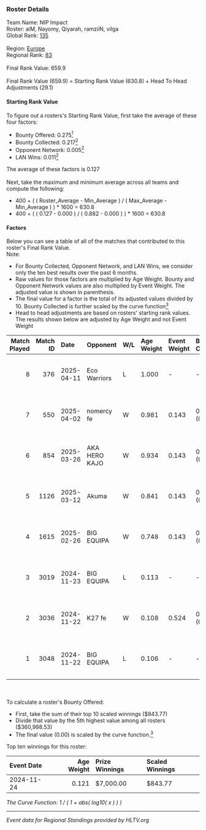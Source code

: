 ### Roster Details<br />
Team Name: NIP Impact<br />
Roster: aiM, Nayomy, Qiyarah, ramziiN, vilga<br />
Global Rank: [135](../../standings_global_2025_05_05.md)<br />
<br />
Region: [Europe]( ../../standings_europe_2025_05_05.md)<br />
Regional Rank: [83]( ../../standings_europe_2025_05_05.md)<br />
<br />
Final Rank Value:  659.9<br />
<br />
Final Rank Value (659.9) = Starting Rank Value (630.8) + Head To Head Adjustments (29.1)<br />

#### Starting Rank Value<br />
To figure out a rosters's Starting Rank Value, first take the average of these four factors:<br />
- Bounty Offered: 0.275[<sup>1</sup>](#table2)
- Bounty Collected: 0.217[<sup>2</sup>](#table1)
- Opponent Network: 0.005[<sup>2</sup>](#table1)
- LAN Wins: 0.011[<sup>2</sup>](#table1)

The average of these factors is 0.127<br />
<br />
Next, take the maximum and minimum average across all teams and compute the following:<br />
- 400 + ( ( Roster_Average - Min_Average ) / ( Max_Average - Min_Average ) ) * 1600 = 630.8
- 400 + ( ( 0.127 - 0.000 ) / ( 0.882 - 0.000 ) ) * 1600 = 630.8


#### Factors<br />
Below you can see a table of all of the matches that contributed to this roster's Final Rank Value.<br />
Note:<br />

- For Bounty Collected, Opponent Network, and LAN Wins, we consider only the ten best results over the past 6 months.
- Raw values for those factors are multiplied by Age Weight. Bounty and Opponent Network values are also multiplied by Event Weight. The adjusted value is shown in parenthesis.
- The final value for a factor is the total of its adjusted values divided by 10. Bounty Collected is further scaled by the curve function[<sup>3</sup>](#curveFunction)
- Head to head adjustments are based on rosters' starting rank values. The results shown below are adjusted by Age Weight and not Event Weight
<span id="table1"></span><br />


| Match Played | Match ID | Date       | Opponent      | W/L | Age Weight | Event Weight | Bounty Collected | Opponent Network | LAN Wins  | H2H Adj. | Roster                               |
| -: | -: | :- | :- | :- | :- | :- | :- | :- | :- | -: | :- |
|            8 |      376 | 2025-04-11 | Eco Warriors  | L   | 1.000      | -            | -                | -                | -         |   -15.64 | aiM, Nayomy, Qiyarah, ramziiN, vilga |
|            7 |      550 | 2025-04-02 | nomercy fe    | W   | 0.981      | 0.143        | 0.003 (0.000)    | 0.031 (0.004)    | 0 (0.000) |     8.61 | aiM, Nayomy, Qiyarah, ramziiN, vilga |
|            6 |      854 | 2025-03-26 | AKA HERO KAJO | W   | 0.934      | 0.143        | 0.004 (0.001)    | 0.126 (0.017)    | 0 (0.000) |    13.07 | aiM, Nayomy, Qiyarah, ramziiN, vilga |
|            5 |     1126 | 2025-03-12 | Akuma         | W   | 0.841      | 0.143        | 0.003 (0.000)    | 0.071 (0.008)    | 0 (0.000) |    12.31 | aiM, Nayomy, Qiyarah, ramziiN, vilga |
|            4 |     1615 | 2025-02-26 | BIG EQUIPA    | W   | 0.748      | 0.143        | 0.010 (0.001)    | 0.205 (0.022)    | 0 (0.000) |    12.70 | aiM, Nayomy, Qiyarah, ramziiN, vilga |
|            3 |     3019 | 2024-11-23 | BIG EQUIPA    | L   | 0.113      | -            | -                | -                | -         |    -1.60 | aiM, Nayomy, Qiyarah, ramziiN, vilga |
|            2 |     3036 | 2024-11-22 | K27 fe        | W   | 0.108      | 0.524        | 0.001 (0.000)    | 0.000 (0.000)    | 1 (0.108) |     1.18 | aiM, Nayomy, Qiyarah, ramziiN, vilga |
|            1 |     3048 | 2024-11-22 | BIG EQUIPA    | L   | 0.106      | -            | -                | -                | -         |    -1.50 | aiM, Nayomy, Qiyarah, ramziiN, vilga |

<br />
<span id="table2"></span><br />
To calculate a roster's Bounty Offered:<br />

- First, take the sum of their top 10 scaled winnings ($843.77)
- Divide that value by the 5th highest value among all rosters ($360,998.53)
- The final value (0.00) is scaled by the curve function.[<sup>3</sup>](#curveFunction)

Top ten winnings for this roster:<br />

| Event Date | Age Weight | Prize Winnings | Scaled Winnings |
| :- | -: | :- | :- |
| 2024-11-24 |      0.121 | $7,000.00      | $843.77         |


<span id="curveFunction"></span>_The Curve Function: 1 / ( 1 + abs( log10( x ) ) )_<br />

---
_Event data for Regional Standings provided by HLTV.org_<br />
